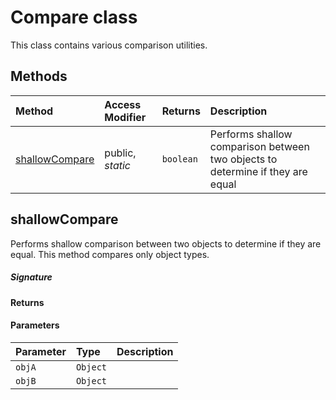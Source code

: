 # Compare class

 
This class contains various comparison utilities. 






## Methods

| Method	   | Access Modifier | Returns	| Description|
|:-------------|:----|:-------|:-----------|
|[shallowCompare](#shallowcompare)     | public, _static_ | `boolean` | Performs shallow comparison between two objects to determine if they are equal |




## shallowCompare

Performs shallow comparison between two objects to determine if they are equal. This method compares 
only object types. 


##### Signature

#### Returns

#### Parameters


| Parameter	   | Type    | Description |
|:-------------|:---------------|:------------|
| `objA`    | `Object` |  |
| `objB`    | `Object` |  |

